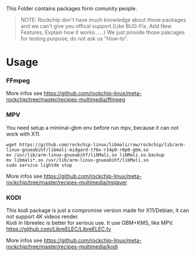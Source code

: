 This Folder contains packages form comunity people.  

> NOTE: Rockchip don't have much knowledge about those packages and we can't give you offical support.(Like BUG-Fix, Add New Features, Explain how it works......) We just provide those pakcages for testing purpose, do not ask us "How-to".

# Usage

### FFmpeg
More infos see https://github.com/rockchip-linux/meta-rockchip/tree/master/recipes-multimedia/ffmpeg

### MPV
You need setup a minimal-gbm env before run mpv, because it can not work with X11.
```
wget https://github.com/rockchip-linux/libmali/raw/rockchip/lib/arm-linux-gnueabihf/libmali-midgard-t76x-r14p0-r0p0-gbm.so
mv /usr/lib/arm-linux-gnueabihf/libMali.so libMali.so.backup
mv libmali*.so /usr/lib/arm-linux-gnueabihf/libMali.so
sudo service lightdm stop
```

More infos see https://github.com/rockchip-linux/meta-rockchip/tree/master/recipes-multimedia/mplayer

### KODI
This kodi package is just a compromise version made for X11/Debian, it can not support 4K videos render.  
Kodi in libreelec is better for serious use. It use GBM+KMS, like MPV.
https://github.com/LibreELEC/LibreELEC.tv

More infos see https://github.com/rockchip-linux/meta-rockchip/tree/master/recipes-multimedia/kodi
